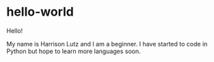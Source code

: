# hello-world


Hello!

My name is Harrison Lutz and I am a beginner. I have started to code in Python but hope to learn more languages soon.
